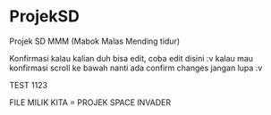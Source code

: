 # ProjekSD
Projek SD MMM (Mabok Malas Mending tidur)

Konfirmasi kalau kalian duh bisa edit, coba edit disini :v
kalau mau konfirmasi scroll ke bawah nanti ada confirm changes
jangan lupa :v

TEST 1123

FILE MILIK KITA = PROJEK SPACE INVADER

